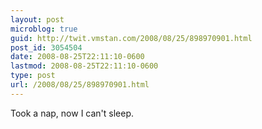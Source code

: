 ```yaml
---
layout: post
microblog: true
guid: http://twit.vmstan.com/2008/08/25/898970901.html
post_id: 3054504
date: 2008-08-25T22:11:10-0600
lastmod: 2008-08-25T22:11:10-0600
type: post
url: /2008/08/25/898970901.html
---
```

Took a nap, now I can't sleep.
